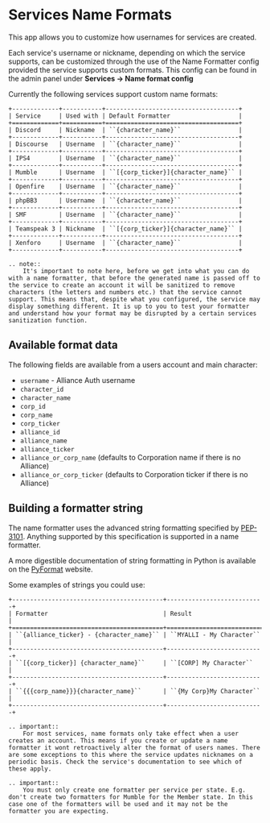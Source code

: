 # Services Name Formats

This app allows you to customize how usernames for services are created.

Each service's username or nickname, depending on which the service supports, can be customized through the use of the Name Formatter config provided the service supports custom formats. This config can be found in the admin panel under **Services -> Name format config**

Currently the following services support custom name formats:

```eval_rst
+-------------+-----------+-------------------------------------+
| Service     | Used with | Default Formatter                   |
+=============+===========+=====================================+
| Discord     | Nickname  | ``{character_name}``                |
+-------------+-----------+-------------------------------------+
| Discourse   | Username  | ``{character_name}``                |
+-------------+-----------+-------------------------------------+
| IPS4        | Username  | ``{character_name}``                |
+-------------+-----------+-------------------------------------+
| Mumble      | Username  | ``[{corp_ticker}]{character_name}`` |
+-------------+-----------+-------------------------------------+
| Openfire    | Username  | ``{character_name}``                |
+-------------+-----------+-------------------------------------+
| phpBB3      | Username  | ``{character_name}``                |
+-------------+-----------+-------------------------------------+
| SMF         | Username  | ``{character_name}``                |
+-------------+-----------+-------------------------------------+
| Teamspeak 3 | Nickname  | ``[{corp_ticker}]{character_name}`` |
+-------------+-----------+-------------------------------------+
| Xenforo     | Username  | ``{character_name}``                |
+-------------+-----------+-------------------------------------+
```

```eval_rst
.. note::
    It's important to note here, before we get into what you can do with a name formatter, that before the generated name is passed off to the service to create an account it will be sanitized to remove characters (the letters and numbers etc.) that the service cannot support. This means that, despite what you configured, the service may display something different. It is up to you to test your formatter and understand how your format may be disrupted by a certain services sanitization function.
```

## Available format data

The following fields are available from a users account and main character:

- `username` - Alliance Auth username
- `character_id`
- `character_name`
- `corp_id`
- `corp_name`
- `corp_ticker`
- `alliance_id`
- `alliance_name`
- `alliance_ticker`
- `alliance_or_corp_name` (defaults to Corporation name if there is no Alliance)
- `alliance_or_corp_ticker` (defaults to Corporation ticker if there is no Alliance)

## Building a formatter string

The name formatter uses the advanced string formatting specified by [PEP-3101](https://www.python.org/dev/peps/pep-3101/). Anything supported by this specification is supported in a name formatter.

A more digestible documentation of string formatting in Python is available on the [PyFormat](https://pyformat.info/) website.

Some examples of strings you could use:

```eval_rst
+------------------------------------------+---------------------------+
| Formatter                                | Result                    |
+==========================================+===========================+
| ``{alliance_ticker} - {character_name}`` | ``MYALLI - My Character`` |
+------------------------------------------+---------------------------+
| ``[{corp_ticker}] {character_name}``     | ``[CORP] My Character``   |
+------------------------------------------+---------------------------+
| ``{{{corp_name}}}{character_name}``      | ``{My Corp}My Character`` |
+------------------------------------------+---------------------------+
```

```eval_rst
.. important::
    For most services, name formats only take effect when a user creates an account. This means if you create or update a name formatter it wont retroactively alter the format of users names. There are some exceptions to this where the service updates nicknames on a periodic basis. Check the service's documentation to see which of these apply.
```

```eval_rst
.. important::
    You must only create one formatter per service per state. E.g. don't create two formatters for Mumble for the Member state. In this case one of the formatters will be used and it may not be the formatter you are expecting.
```
